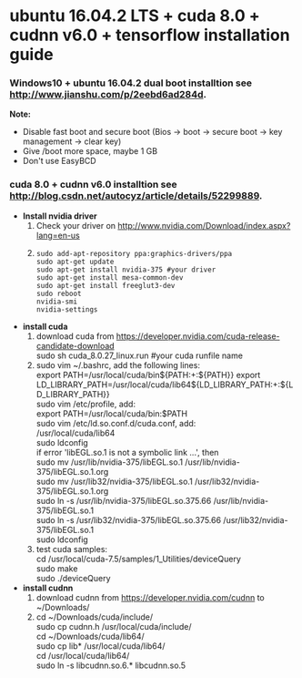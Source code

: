 # ubuntu 16.04.2 LTS + cuda 8.0 + cudnn v6.0 + tensorflow installation guide
### Windows10 + ubuntu 16.04.2 dual boot installtion see http://www.jianshu.com/p/2eebd6ad284d.  
**Note:**  
* Disable fast boot and secure boot (Bios -> boot -> secure boot -> key management -> clear key)   
* Give /boot more space, maybe 1 GB   
* Don't use EasyBCD  
  
### cuda 8.0 + cudnn v6.0 installtion see http://blog.csdn.net/autocyz/article/details/52299889.  
* **Install nvidia driver**  
  1. Check your driver on http://www.nvidia.com/Download/index.aspx?lang=en-us  
  2. ```
     sudo add-apt-repository ppa:graphics-drivers/ppa  
     sudo apt-get update  
     sudo apt-get install nvidia-375 #your driver  
     sudo apt-get install mesa-common-dev  
     sudo apt-get install freeglut3-dev  
     sudo reboot    
     nvidia-smi  
     nvidia-settings  
     ```  
* **install cuda**  
  	1. download cuda from https://developer.nvidia.com/cuda-release-candidate-download  
	   sudo sh cuda_8.0.27_linux.run #your cuda runfile name  
  	2. sudo vim ~/.bashrc, add the following lines:  
  	   export PATH=/usr/local/cuda/bin${PATH:+:${PATH}}  
  	   export LD_LIBRARY_PATH=/usr/local/cuda/lib64${LD_LIBRARY_PATH:+:${LD_LIBRARY_PATH}}  
  	   sudo vim /etc/profile, add:   
  	   export PATH=/usr/local/cuda/bin:$PATH  
  	   sudo vim /etc/ld.so.conf.d/cuda.conf, add:  
  	   /usr/local/cuda/lib64  
	   sudo ldconfig  
  		if error 'libEGL.so.1 is not a symbolic link ...', then  
  		sudo mv /usr/lib/nvidia-375/libEGL.so.1 /usr/lib/nvidia-375/libEGL.so.1.org  
  		sudo mv /usr/lib32/nvidia-375/libEGL.so.1 /usr/lib32/nvidia-375/libEGL.so.1.org  
  		sudo ln -s /usr/lib/nvidia-375/libEGL.so.375.66 /usr/lib/nvidia-375/libEGL.so.1  
  		sudo ln -s /usr/lib32/nvidia-375/libEGL.so.375.66 /usr/lib32/nvidia-375/libEGL.so.1  
  		sudo ldconfig  
  	3. test cuda samples:  
  	   cd /usr/local/cuda-7.5/samples/1_Utilities/deviceQuery  
  	   sudo make  
  	   sudo ./deviceQuery  
* **install cudnn**  
	1. download cudnn from https://developer.nvidia.com/cudnn to ~/Downloads/  
  	2. cd ~/Downloads/cuda/include/  
  	   sudo cp cudnn.h /usr/local/cuda/include/  
  	   cd ~/Downloads/cuda/lib64/  
  	   sudo cp lib* /usr/local/cuda/lib64/    
   	   cd /usr/local/cuda/lib64/  
  	   sudo ln -s libcudnn.so.6.* libcudnn.so.5  
